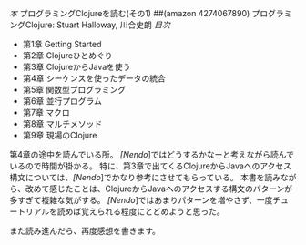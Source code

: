 *本* プログラミングClojureを読む(その1)
 ##(amazon 4274067890)  プログラミングClojure: Stuart Halloway, 川合史朗
*目次*
- 第1章 Getting Started
- 第2章 Clojureひとめぐり
- 第3章 ClojureからJavaを使う
- 第4章 シーケンスを使ったデータの統合
- 第5章 関数型プログラミング
- 第6章 並行プログラム
- 第7章 マクロ
- 第8章 マルチメソッド
- 第9章 現場のClojure

第4章の途中を読んでいる所。
*[Nendo*]ではどうするかなーと考えながら読んでいるので時間が掛かる。
特に、第3章で出てくるClojureからJavaへのアクセス構文については、*[Nendo*]でかなり参考にさせてもらっている。
本書を読みながら、改めて感じたことは、ClojureからJavaへのアクセスする構文のパターンが多すぎて複雑な気がする。
*[Nendo*]ではあまりパターンを増やさず、一度チュートリアルを読めば覚えられる程度にとどめようと思った。

また読み進んだら、再度感想を書きます。
